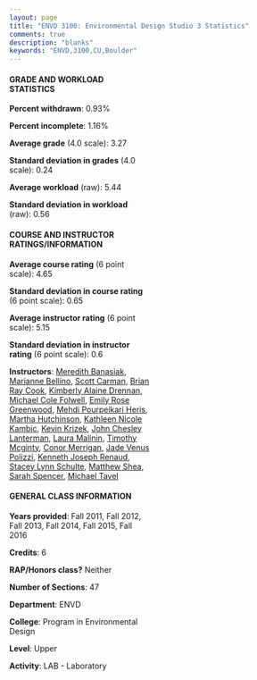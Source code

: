 ```yaml
---
layout: page
title: "ENVD 3100: Environmental Design Studio 3 Statistics"
comments: true
description: "blanks"
keywords: "ENVD,3100,CU,Boulder"
---
```

<head>
<script src="https://ajax.googleapis.com/ajax/libs/jquery/2.1.3/jquery.min.js"></script>
<script src="https://dl.dropboxusercontent.com/s/pc42nxpaw1ea4o9/highcharts.js?dl=0"></script>
<!-- <script src="../assets/js/highcharts.js"></script> -->
<style type="text/css">@font-face {
	font-family: "Bebas Neue";
	src: url(https://www.filehosting.org/file/details/544349/BebasNeue Regular.otf) format("opentype");
	}
	h1.Bebas { 
		font-family: "Bebas Neue", Verdana, Tahoma;
	}
</style>
</head>
<body>
	<div id="container" style="float: right; width: 45%; height: 88%; margin-left: 2.5%; margin-right: 2.5%;"></div>
	<script language="JavaScript">
		$(document).ready(function() {
		var chart = {type: 'column'};
		var title = {text: 'Grade Distribution'};
		var xAxis = {categories: ['A','B','C','D','F'],crosshair: true};
		var yAxis = {min: 0,title: {text: 'Percentage'}};
		var tooltip = {headerFormat: '<center><b><span style="font-size:20px">{point.key}</span></b></center>',
		               pointFormat: '<td style="padding:0"><b>{point.y:.1f}%</b></td>',
		               footerFormat: '</table>',shared: true,useHTML: true};
		var plotOptions = {column: {pointPadding: 0.0,borderWidth: 0}};  
		var credits = {enabled: false};var series= [{name: 'Percent',data: [42.18,47.02,9.86,0.81,0.13,]}];
		var json = {};
		json.chart = chart;
		json.title = title;
		json.tooltip = tooltip;
		json.xAxis = xAxis;
		json.yAxis = yAxis;  
		json.series = series;
		json.plotOptions = plotOptions;  
		json.credits = credits;
		$('#container').highcharts(json);
	});
	</script>
</body>
			   
#### GRADE AND WORKLOAD STATISTICS

**Percent withdrawn**: 0.93%

**Percent incomplete**: 1.16%

**Average grade** (4.0 scale): 3.27

**Standard deviation in grades** (4.0 scale): 0.24

**Average workload** (raw): 5.44

**Standard deviation in workload** (raw): 0.56

#### COURSE AND INSTRUCTOR RATINGS/INFORMATION

**Average course rating** (6 point scale): 4.65

**Standard deviation in course rating** (6 point scale): 0.65

**Average instructor rating** (6 point scale): 5.15

**Standard deviation in instructor rating** (6 point scale): 0.6

**Instructors**: <a href='../../instructors/Meredith_Banasiak'>Meredith Banasiak</a>, <a href='../../instructors/Marianne_Bellino'>Marianne Bellino</a>, <a href='../../instructors/Scott_Carman'>Scott Carman</a>, <a href='../../instructors/Brian_Ray_Cook'>Brian Ray Cook</a>, <a href='../../instructors/Kimberly_Alaine_Drennan'>Kimberly Alaine Drennan</a>, <a href='../../instructors/Michael_Cole_Folwell'>Michael Cole Folwell</a>, <a href='../../instructors/Emily_Rose_Greenwood'>Emily Rose Greenwood</a>, <a href='../../instructors/Mehdi_Pourpeikari_Heris'>Mehdi Pourpeikari Heris</a>, <a href='../../instructors/Martha_Hutchinson'>Martha Hutchinson</a>, <a href='../../instructors/Kathleen_Nicole_Kambic'>Kathleen Nicole Kambic</a>, <a href='../../instructors/Kevin_Krizek'>Kevin Krizek</a>, <a href='../../instructors/John_Chesley_Lanterman'>John Chesley Lanterman</a>, <a href='../../instructors/Laura_Malinin'>Laura Malinin</a>, <a href='../../instructors/Timothy_Mcginty'>Timothy Mcginty</a>, <a href='../../instructors/Conor_Merrigan'>Conor Merrigan</a>, <a href='../../instructors/Jade_Venus_Polizzi'>Jade Venus Polizzi</a>, <a href='../../instructors/Kenneth_Joseph_Renaud'>Kenneth Joseph Renaud</a>, <a href='../../instructors/Stacey_Lynn_Schulte'>Stacey Lynn Schulte</a>, <a href='../../instructors/Matthew_Shea'>Matthew Shea</a>, <a href='../../instructors/Sarah_Spencer'>Sarah Spencer</a>, <a href='../../instructors/Michael_Tavel'>Michael Tavel</a>

#### GENERAL CLASS INFORMATION

**Years provided**: Fall 2011, Fall 2012, Fall 2013, Fall 2014, Fall 2015, Fall 2016

**Credits**: 6

**RAP/Honors class?** Neither

**Number of Sections**: 47

**Department**: ENVD

**College**: Program in Environmental Design

**Level**: Upper

**Activity**: LAB - Laboratory
